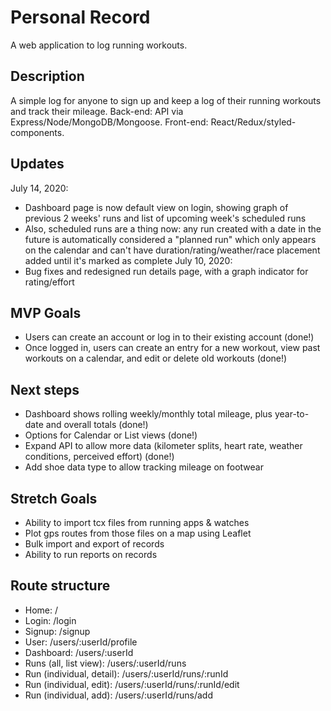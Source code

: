 # Personal Record
A web application to log running workouts.

## Description
A simple log for anyone to sign up and keep a log of their running workouts and track their mileage. Back-end: API via Express/Node/MongoDB/Mongoose. Front-end: React/Redux/styled-components.

## Updates
July 14, 2020: 
- Dashboard page is now default view on login, showing graph of previous 2 weeks' runs and list of upcoming week's scheduled runs
- Also, scheduled runs are a thing now: any run created with a date in the future is automatically considered a "planned run" which only appears on the calendar and can't have duration/rating/weather/race placement added until it's marked as complete
July 10, 2020: 
- Bug fixes and redesigned run details page, with a graph indicator for rating/effort

## MVP Goals
- Users can create an account or log in to their existing account (done!)
- Once logged in, users can create an entry for a new workout, view past workouts on a calendar, and edit or delete old workouts (done!)

## Next steps
- Dashboard shows rolling weekly/monthly total mileage, plus year-to-date and overall totals (done!)
- Options for Calendar or List views (done!)
- Expand API to allow more data (kilometer splits, heart rate, weather conditions, perceived effort) (done!)
- Add shoe data type to allow tracking mileage on footwear

## Stretch Goals
- Ability to import tcx files from running apps & watches
- Plot gps routes from those files on a map using Leaflet
- Bulk import and export of records
- Ability to run reports on records

## Route structure
- Home: /
- Login: /login
- Signup: /signup
- User: /users/:userId/profile
- Dashboard: /users/:userId
- Runs (all, list view): /users/:userId/runs
- Run (individual, detail): /users/:userId/runs/:runId
- Run (individual, edit): /users/:userId/runs/:runId/edit
- Run (individual, add): /users/:userId/runs/add